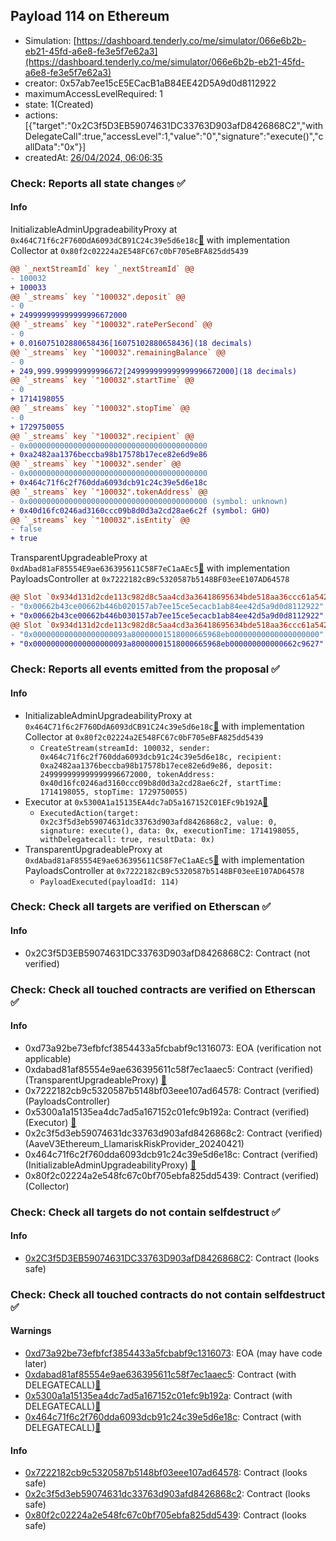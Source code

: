 ## Payload 114 on Ethereum

- Simulation: [https://dashboard.tenderly.co/me/simulator/066e6b2b-eb21-45fd-a6e8-fe3e5f7e62a3](https://dashboard.tenderly.co/me/simulator/066e6b2b-eb21-45fd-a6e8-fe3e5f7e62a3)
- creator: 0x57ab7ee15cE5ECacB1aB84EE42D5A9d0d8112922
- maximumAccessLevelRequired: 1
- state: 1(Created)
- actions: [{"target":"0x2C3f5D3EB59074631DC33763D903afD8426868C2","withDelegateCall":true,"accessLevel":1,"value":"0","signature":"execute()","callData":"0x"}]
- createdAt: [26/04/2024, 06:06:35](https://etherscan.io/tx/0xaa694493a2409e31ebd52112ccd14d04e620f93f7f93503a5be35798476f3232)

### Check: Reports all state changes :white_check_mark:

#### Info


InitializableAdminUpgradeabilityProxy at `0x464C71f6c2F760DdA6093dCB91C24c39e5d6e18c`[:ghost:](https://github.com/bgd-labs/aave-address-book "AaveV2Ethereum.COLLECTOR, AaveV2EthereumAMM.COLLECTOR, AaveV2EthereumArc.COLLECTOR, AaveV3Ethereum.COLLECTOR") with implementation Collector at `0x80f2c02224a2E548FC67c0bF705eBFA825dd5439`
```diff
@@ `_nextStreamId` key `_nextStreamId` @@
- 100032
+ 100033
@@ `_streams` key `"100032".deposit` @@
- 0
+ 249999999999999996672000
@@ `_streams` key `"100032".ratePerSecond` @@
- 0
+ 0.016075102880658436[16075102880658436](18 decimals)
@@ `_streams` key `"100032".remainingBalance` @@
- 0
+ 249,999.999999999996672[249999999999999996672000](18 decimals)
@@ `_streams` key `"100032".startTime` @@
- 0
+ 1714198055
@@ `_streams` key `"100032".stopTime` @@
- 0
+ 1729750055
@@ `_streams` key `"100032".recipient` @@
- 0x0000000000000000000000000000000000000000
+ 0xa2482aa1376beccba98b17578b17ece82e6d9e86
@@ `_streams` key `"100032".sender` @@
- 0x0000000000000000000000000000000000000000
+ 0x464c71f6c2f760dda6093dcb91c24c39e5d6e18c
@@ `_streams` key `"100032".tokenAddress` @@
- 0x0000000000000000000000000000000000000000 (symbol: unknown)
+ 0x40d16fc0246ad3160ccc09b8d0d3a2cd28ae6c2f (symbol: GHO)
@@ `_streams` key `"100032".isEntity` @@
- false
+ true
```

TransparentUpgradeableProxy at `0xdAbad81aF85554E9ae636395611C58F7eC1aAEc5`[:ghost:](https://github.com/bgd-labs/aave-address-book "GovernanceV3Ethereum.PAYLOADS_CONTROLLER") with implementation PayloadsController at `0x7222182cB9c5320587b5148BF03eeE107AD64578`
```diff
@@ Slot `0x934d131d2cde113c982d8c5aa4cd3a36418695634bde518aa36ccc61a54277a4` @@
- "0x00662b43ce00662b446b020157ab7ee15ce5ecacb1ab84ee42d5a9d0d8112922"
+ "0x00662b43ce00662b446b030157ab7ee15ce5ecacb1ab84ee42d5a9d0d8112922"
@@ Slot `0x934d131d2cde113c982d8c5aa4cd3a36418695634bde518aa36ccc61a54277a5` @@
- "0x000000000000000000093a80000001518000665968eb00000000000000000000"
+ "0x000000000000000000093a80000001518000665968eb000000000000662c9627"
```


### Check: Reports all events emitted from the proposal :white_check_mark:

#### Info

- InitializableAdminUpgradeabilityProxy at `0x464C71f6c2F760DdA6093dCB91C24c39e5d6e18c`[:ghost:](https://github.com/bgd-labs/aave-address-book "AaveV2Ethereum.COLLECTOR, AaveV2EthereumAMM.COLLECTOR, AaveV2EthereumArc.COLLECTOR, AaveV3Ethereum.COLLECTOR") with implementation Collector at `0x80f2c02224a2E548FC67c0bF705eBFA825dd5439`
  - `CreateStream(streamId: 100032, sender: 0x464c71f6c2f760dda6093dcb91c24c39e5d6e18c, recipient: 0xa2482aa1376beccba98b17578b17ece82e6d9e86, deposit: 249999999999999996672000, tokenAddress: 0x40d16fc0246ad3160ccc09b8d0d3a2cd28ae6c2f, startTime: 1714198055, stopTime: 1729750055)`
- Executor at `0x5300A1a15135EA4dc7aD5a167152C01EFc9b192A`[:ghost:](https://github.com/bgd-labs/aave-address-book "AaveV2Ethereum.POOL_ADMIN, AaveV2EthereumAMM.POOL_ADMIN, AaveV3Ethereum.ACL_ADMIN, GovernanceV3Ethereum.EXECUTOR_LVL_1")
  - `ExecutedAction(target: 0x2c3f5d3eb59074631dc33763d903afd8426868c2, value: 0, signature: execute(), data: 0x, executionTime: 1714198055, withDelegatecall: true, resultData: 0x)`
- TransparentUpgradeableProxy at `0xdAbad81aF85554E9ae636395611C58F7eC1aAEc5`[:ghost:](https://github.com/bgd-labs/aave-address-book "GovernanceV3Ethereum.PAYLOADS_CONTROLLER") with implementation PayloadsController at `0x7222182cB9c5320587b5148BF03eeE107AD64578`
  - `PayloadExecuted(payloadId: 114)`

### Check: Check all targets are verified on Etherscan :white_check_mark:

#### Info

- 0x2C3f5D3EB59074631DC33763D903afD8426868C2: Contract (not verified) 

### Check: Check all touched contracts are verified on Etherscan :white_check_mark:

#### Info

- 0xd73a92be73efbfcf3854433a5fcbabf9c1316073: EOA (verification not applicable)
- 0xdabad81af85554e9ae636395611c58f7ec1aaec5: Contract (verified) (TransparentUpgradeableProxy) [:ghost:](https://github.com/bgd-labs/aave-address-book "GovernanceV3Ethereum.PAYLOADS_CONTROLLER")
- 0x7222182cb9c5320587b5148bf03eee107ad64578: Contract (verified) (PayloadsController) 
- 0x5300a1a15135ea4dc7ad5a167152c01efc9b192a: Contract (verified) (Executor) [:ghost:](https://github.com/bgd-labs/aave-address-book "AaveV2Ethereum.POOL_ADMIN, AaveV2EthereumAMM.POOL_ADMIN, AaveV3Ethereum.ACL_ADMIN, GovernanceV3Ethereum.EXECUTOR_LVL_1")
- 0x2c3f5d3eb59074631dc33763d903afd8426868c2: Contract (verified) (AaveV3Ethereum_LlamariskRiskProvider_20240421) 
- 0x464c71f6c2f760dda6093dcb91c24c39e5d6e18c: Contract (verified) (InitializableAdminUpgradeabilityProxy) [:ghost:](https://github.com/bgd-labs/aave-address-book "AaveV2Ethereum.COLLECTOR, AaveV2EthereumAMM.COLLECTOR, AaveV2EthereumArc.COLLECTOR, AaveV3Ethereum.COLLECTOR")
- 0x80f2c02224a2e548fc67c0bf705ebfa825dd5439: Contract (verified) (Collector) 

### Check: Check all targets do not contain selfdestruct :white_check_mark:

#### Info

- [0x2C3f5D3EB59074631DC33763D903afD8426868C2](https://etherscan.io/address/0x2C3f5D3EB59074631DC33763D903afD8426868C2): Contract (looks safe)

### Check: Check all touched contracts do not contain selfdestruct :white_check_mark:

#### Warnings

- [0xd73a92be73efbfcf3854433a5fcbabf9c1316073](https://etherscan.io/address/0xd73a92be73efbfcf3854433a5fcbabf9c1316073): EOA (may have code later)
- [0xdabad81af85554e9ae636395611c58f7ec1aaec5](https://etherscan.io/address/0xdabad81af85554e9ae636395611c58f7ec1aaec5): Contract (with DELEGATECALL)[:ghost:](https://github.com/bgd-labs/aave-address-book "GovernanceV3Ethereum.PAYLOADS_CONTROLLER")
- [0x5300a1a15135ea4dc7ad5a167152c01efc9b192a](https://etherscan.io/address/0x5300a1a15135ea4dc7ad5a167152c01efc9b192a): Contract (with DELEGATECALL)[:ghost:](https://github.com/bgd-labs/aave-address-book "AaveV2Ethereum.POOL_ADMIN, AaveV2EthereumAMM.POOL_ADMIN, AaveV3Ethereum.ACL_ADMIN, GovernanceV3Ethereum.EXECUTOR_LVL_1")
- [0x464c71f6c2f760dda6093dcb91c24c39e5d6e18c](https://etherscan.io/address/0x464c71f6c2f760dda6093dcb91c24c39e5d6e18c): Contract (with DELEGATECALL)[:ghost:](https://github.com/bgd-labs/aave-address-book "AaveV2Ethereum.COLLECTOR, AaveV2EthereumAMM.COLLECTOR, AaveV2EthereumArc.COLLECTOR, AaveV3Ethereum.COLLECTOR")

#### Info

- [0x7222182cb9c5320587b5148bf03eee107ad64578](https://etherscan.io/address/0x7222182cb9c5320587b5148bf03eee107ad64578): Contract (looks safe)
- [0x2c3f5d3eb59074631dc33763d903afd8426868c2](https://etherscan.io/address/0x2c3f5d3eb59074631dc33763d903afd8426868c2): Contract (looks safe)
- [0x80f2c02224a2e548fc67c0bf705ebfa825dd5439](https://etherscan.io/address/0x80f2c02224a2e548fc67c0bf705ebfa825dd5439): Contract (looks safe)

